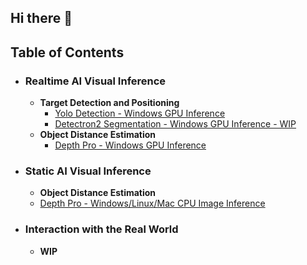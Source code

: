 ##  Hi there 👋  
<!--
**lattebyte/lattebyte** is a ✨ _special_ ✨ repository because its `README.md` (this file) appears on your GitHub profile.

Here are some ideas to get you started:

- 🔭 I’m currently working on ...
- 🌱 I’m currently learning ...
- 👯 I’m looking to collaborate on ...
- 🤔 I’m looking for help with ...
- 💬 Ask me about ...
- 📫 How to reach me: ...
- 😄 Pronouns: ...
- ⚡ Fun fact: ...
-->


## Table of Contents


- ### Realtime AI Visual Inference
  * **Target Detection and Positioning**
     + [Yolo Detection - Windows GPU Inference](https://github.com/lattebyte/Yolo-Detection-Windows-GPU)
     + [Detectron2 Segmentation - Windows GPU Inference - WIP]()
  * **Object Distance Estimation**
     + [Depth Pro - Windows GPU Inference](https://github.com/lattebyte/DepthPro-Windows-GPU.git)
  
  
- ### Static AI Visual Inference
    * **Object Distance Estimation**
     + [Depth Pro - Windows/Linux/Mac CPU Image Inference](https://github.com/lattebyte/DepthPro-Windows-CPU)


- ### Interaction with the Real World
    * **WIP**

	